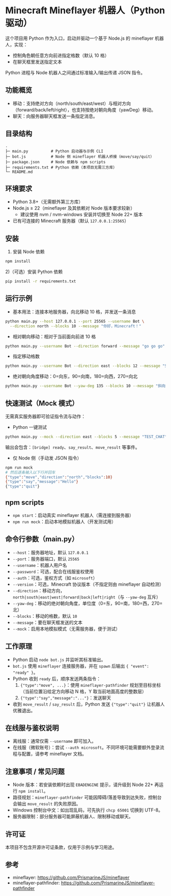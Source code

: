 # Minecraft Mineflayer 机器人（Python 驱动）

这个项目用 Python 作为入口，启动并驱动一个基于 Node.js 的 mineflayer 机器人，实现：
- 控制角色朝任意方向前进指定格数（默认 10 格）
- 在聊天框里发送指定文本

Python 进程与 Node 机器人之间通过标准输入/输出传递 JSON 指令。

## 功能概览
- 移动：支持绝对方向（north/south/east/west）与相对方向（forward/back/left/right），也支持按绝对朝向角度（yawDeg）移动。
- 聊天：向服务器聊天框发送一条指定消息。

## 目录结构
```
.
├─ main.py          # Python 启动器与示例 CLI
├─ bot.js           # Node 侧 mineflayer 机器人桥接（move/say/quit）
├─ package.json     # Node 依赖与 npm scripts
├─ requirements.txt # Python 依赖（本项目无需三方库）
└─ README.md
```

## 环境要求
- Python 3.8+（无需额外第三方库）
- Node.js ≥ 22（mineflayer 及其依赖对 Node 版本要求较新）
  - 建议使用 nvm / nvm-windows 安装并切换至 Node 22+ 版本
- 已有可连接的 Minecraft 服务器（默认 `127.0.0.1:25565`）

## 安装
1) 安装 Node 依赖
```bash
npm install
```

2)（可选）安装 Python 依赖
```bash
pip install -r requirements.txt
```

## 运行示例
- 基本用法：连接本地服务器，向北移动 10 格，并发送一条消息
```bash
python main.py --host 127.0.0.1 --port 25565 --username Bot \
  --direction north --blocks 10 --message "你好，Minecraft！"
```

- 相对朝向移动：相对于当前面向前进 10 格
```bash
python main.py --username Bot --direction forward --message "go go go"
```

- 指定移动格数
```bash
python main.py --username Bot --direction east --blocks 12 --message "到位啦"
```

- 绝对朝向角度移动：0=向东，90=向南，180=向西，270=向北
```bash
python main.py --username Bot --yaw-deg 135 --blocks 10 --message "斜向走10格"
```

## 快速测试（Mock 模式）
无需真实服务器即可验证指令流与动作：

- Python 一键测试
```bash
python main.py --mock --direction east --blocks 5 --message "TEST_CHAT"
```
输出会包含：`[bridge] ready`、`say_result`、`move_result` 等事件。

- 仅 Node 侧（手动发 JSON 指令）
```bash
npm run mock
# 然后逐条输入以下行并回车
{"type":"move","direction":"north","blocks":10}
{"type":"say","message":"Hello"}
{"type":"quit"}
```

## npm scripts
- `npm start`：启动真实 mineflayer 机器人（需连接到服务器）
- `npm run mock`：启动本地模拟机器人（开发测试用）

## 命令行参数（main.py）
- `--host`：服务器地址，默认 `127.0.0.1`
- `--port`：服务器端口，默认 `25565`
- `--username`：机器人用户名
- `--password`：可选，配合在线服鉴权使用
- `--auth`：可选，鉴权方式（如 `microsoft`）
- `--version`：可选，Minecraft 协议版本（不指定则由 mineflayer 自动检测）
- `--direction`：移动方向，`north|south|east|west|forward|back|left|right`（与 `--yaw-deg` 互斥）
- `--yaw-deg`：移动的绝对朝向角度，单位度（0=东，90=南，180=西，270=北）
- `--blocks`：移动的格数，默认 `10`
- `--message`：要在聊天框发送的文本
- `--mock`：启用本地模拟模式（无需服务器，便于测试）

## 工作原理
- Python 启动 `node bot.js` 并监听其标准输出。
- `bot.js` 使用 `mineflayer` 连接服务器，并在 `spawn` 后输出 `{ "event": "ready" }`。
- Python 收到 `ready` 后，顺序发送两条指令：
  1) `{"type":"move", ...}`：使用 `mineflayer-pathfinder` 规划至目标坐标（当前位置沿给定方向移动 N 格，Y 取当前地面高度的整数层）
  2) `{"type":"say","message":"..."}`：发送聊天
- 收到 `move_result` / `say_result` 后，Python 发送 `{"type":"quit"}` 让机器人优雅退出。

## 在线服与鉴权说明
- 离线服：通常仅需 `--username` 即可加入。
- 在线服（微软账号）：尝试 `--auth microsoft`。不同环境可能需要额外登录流程与配置，请参考 mineflayer 文档。

## 注意事项 / 常见问题
- Node 版本：若安装依赖时出现 `EBADENGINE` 提示，请升级到 Node 22+ 再运行 `npm install`。
- 路径规划：`mineflayer-pathfinder` 可能因障碍/落差导致到达失败，控制台会输出 `move_result` 的失败原因。
- Windows 控制台中文：如出现乱码，可先执行 `chcp 65001` 切换到 UTF-8。
- 服务器限制：部分服务器可能屏蔽机器人、限制移动或聊天。

## 许可证
本项目不包含开源许可证条款，仅用于示例与学习用途。

## 参考
- mineflayer: https://github.com/PrismarineJS/mineflayer
- mineflayer-pathfinder: https://github.com/PrismarineJS/mineflayer-pathfinder
